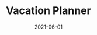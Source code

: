 ---
title: Vacation Planner
layout: work.liquid
tags: work
tech: React, NextJS
link: https://vacationplanner.bcrumpton.com
date: 2021-06-01
completeDate: June 2021
image: /img/vacationplanner.png
description: This application was built while working with Blind Creative. They managed a few different brands across the 30A Highway in Florida. One of these brands is Rent30A which is an application used to book houses among 30A. We had the idea to create an app to provide services that people would need while staying on 30A. This app is built using React & NextJS.
---